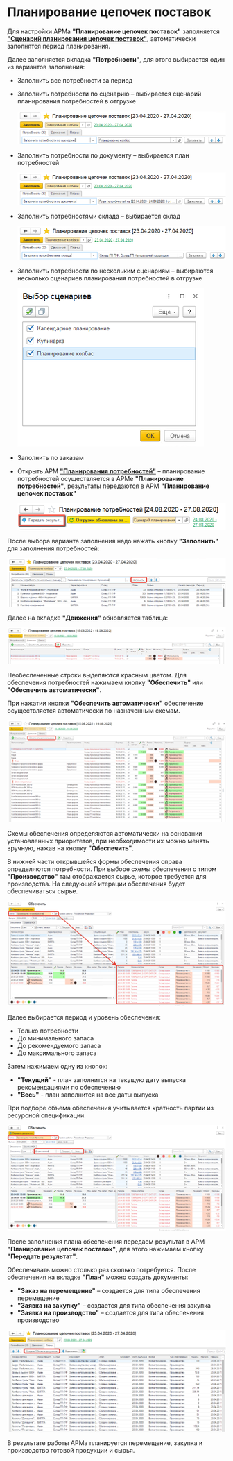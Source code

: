 # Планирование цепочек поставок

Для настройки АРМа **"Планирование цепочек поставок"** заполняется [**"Сценарий планирования цепочек поставок"**](SupplyChainPlanningScenarios.md), автоматически заполнятся период планирования.

Далее заполняется вкладка **"Потребности"**, для этого выбирается один из вариантов заполнения:

- Заполнить все потребности за период
- Заполнить потребности по сценарию – выбирается сценарий планирования потребностей в отгрузке

    [![1][1]][1]

- Заполнить потребности по документу – выбирается план потребностей

    [![2][2]][2]

- Заполнить потребностями склада – выбирается склад

    [![3][3]][3]

- Заполнить потребности по нескольким сценариям – выбираются несколько сценариев планирования потребностей в отгрузке

    [![4][4]][4]

- Заполнить по заказам
- Открыть АРМ [**"Планирования потребностей"**](../ShipmentRequirementsPlanning/NeedsPlanning.md) – планирование потребностей осуществляется в АРМе **"Планирование потребностей"**, результаты передаются в АРМ **"Планирование цепочек поставок"**

    [![5][5]][5]

После выбора варианта заполнения надо нажать кнопку **"Заполнить"** для заполнения потребностей:

[![6][6]][6]

Далее на вкладке **"Движения"** обновляется таблица:

[![7][7]][7]

Необеспеченные строки выделяются красным цветом. Для обеспечения потребностей нажимаем кнопку **"Обеспечить"** или **"Обеспечить автоматически"**. 

При нажатии кнопки **"Обеспечить автоматически"** обеспечение осуществляется автоматически по назначенным схемам.

[![8][8]][8]

Схемы обеспечения определяются автоматически на основании установленных приоритетов, при необходимости их можно менять вручную, нажав на кнопку **"Обеспечить"**.

В нижней части открывшейся формы обеспечения справа определяются потребности. При выборе схемы обеспечения с типом **"Производство"** там отображается сырье, которое требуется для производства. На следующей итерации обеспечения будет обеспечиваться сырье.

[![9][9]][9]

Далее выбирается период и уровень обеспечения:

- Только потребности
- До минимального запаса
- До рекомендуемого запаса
- До максимального запаса

Затем нажимаем одну из кнопок:

- **"Текущий"** - план заполнится на текущую дату выпуска рекомендациями по обеспечению
- **"Весь"** - план заполнится на все даты выпуска

При подборе объема обеспечения учитывается кратность партии из ресурсной спецификации.

[![10][10]][10]

После заполнения плана обеспечения передаем результат в АРМ **"Планирование цепочек поставок"**, для этого нажимаем кнопку **"Передать результат"**.

Обеспечивать можно столько раз сколько потребуется. После обеспечения на вкладке **"План"** можно создать документы:

- **"Заказ на перемещение"** – создается для типа обеспечения перемещение
- **"Заявка на закупку"** – создается для типа обеспечения закупка
- **"Заявка на производство"** – создается для типа обеспечения производство

[![11][11]][11]

В результате работы АРМа планируется перемещение, закупка и производство готовой продукции и сырья.

[1]: SupplyChainPlanning.assets/1.png
[2]: SupplyChainPlanning.assets/2.png
[3]: SupplyChainPlanning.assets/3.png
[4]: SupplyChainPlanning.assets/4.png
[5]: SupplyChainPlanning.assets/5.png
[6]: SupplyChainPlanning.assets/6.png
[7]: SupplyChainPlanning.assets/7.png
[8]: SupplyChainPlanning.assets/8.png
[9]: SupplyChainPlanning.assets/9.png
[10]: SupplyChainPlanning.assets/10.png
[11]: SupplyChainPlanning.assets/11.png
